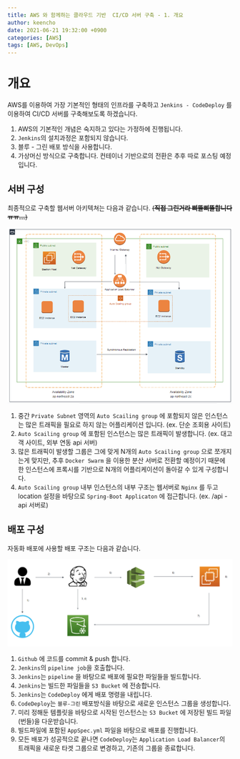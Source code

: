 ```yaml
---
title: AWS 와 함께하는 클라우드 기반  CI/CD 서버 구축 - 1. 개요
author: keencho
date: 2021-06-21 19:32:00 +0900
categories: [AWS]
tags: [AWS, DevOps]
---
```


# **개요** 
AWS를 이용하여 가장 기본적인 형태의 인프라를 구축하고 `Jenkins - CodeDeploy` 를 이용하여 CI/CD 서버를 구축해보도록 하겠습니다.  

1. AWS의 기본적인 개념은 숙지하고 있다는 가정하에 진행됩니다.  
2. `Jenkins`의 설치과정은 포함되지 않습니다.  
3. 블루 - 그린 배포 방식을 사용합니다.
4. 가상머신 방식으로 구축합니다. 컨테이너 기반으로의 전환은 추후 따로 포스팅 예정입니다.

## **서버 구성**
최종적으로 구축할 웹서버 아키텍쳐는 다음과 같습니다. ~~(**직접 그린거라 삐뚤삐뚤합니다 ㅠㅠ...**)~~

![final-architecture](/assets/img/custom/aws-cicd/final-architecture.PNG)  

1. 중간 `Private Subnet` 영역의 `Auto Scailing group` 에 포함되지 않은 인스턴스는 많은 트래픽을 필요로 하지 않는 어플리케이션 입니다. (ex. 단순 조회용 사이트)
2. `Auto Scailing group` 에 포함된 인스턴스는 많은 트래픽이 발생합니다. (ex. 대고객 사이트, 외부 연동 api 서버) 
3. 많은 트래픽이 발생할 그룹은 그에 맞게 N개의 `Auto Scailing group` 으로 쪼개지는게 맞지만, 추후 `Docker Swarm` 을 이용한 분산 서버로 전환할 예정이기 때문에 한 인스턴스에 프록시를 기반으로 N개의 어플리케이션이 돌아갈 수 있게 구성합니다.
4. `Auto Scailing group` 내부 인스턴스의 내부 구조는 웹서버로 `Nginx` 를 두고 location 설정을 바탕으로 `Spring-Boot Applicaton` 에 접근합니다. (ex. /api - api 서버로)

## **배포 구성**
자동화 배포에 사용할 배포 구조는 다음과 같습니다.

![deploy](/assets/img/custom/aws-cicd/deploy.PNG)

1. `Github` 에 코드를 commit & push 합니다.  
2. `Jenkins`의 `pipeline job`을 호출합니다.
3. `Jenkins`는 `pipeline` 을 바탕으로 배포에 필요한 파일들을 빌드합니다.  
4. `Jenkins`는 빌드한 파일들을 `S3 Bucket` 에 전송합니다.  
5. `Jenkins`는 `CodeDeploy` 에게 배포 명령을 내립니다.  
6. `CodeDeploy`는 `블루-그린` 배포방식을 바탕으로 새로운 인스턴스 그룹을 생성합니다.
7. 미리 정해둔 템플릿을 바탕으로 시작된 인스턴스는 `S3 Bucket` 에 저장된 빌드 파일(번들)을 다운받습니다. 
8. 빌드파일에 포함된 `AppSpec.yml` 파일을 바탕으로 배포를 진행합니다. 
9. 모든 배포가 성공적으로 끝나면 `CodeDeploy`는 `Application Load Balancer`의 트래픽을 새로운 타겟 그룹으로 변경하고, 기존의 그룹을 종료합니다.


